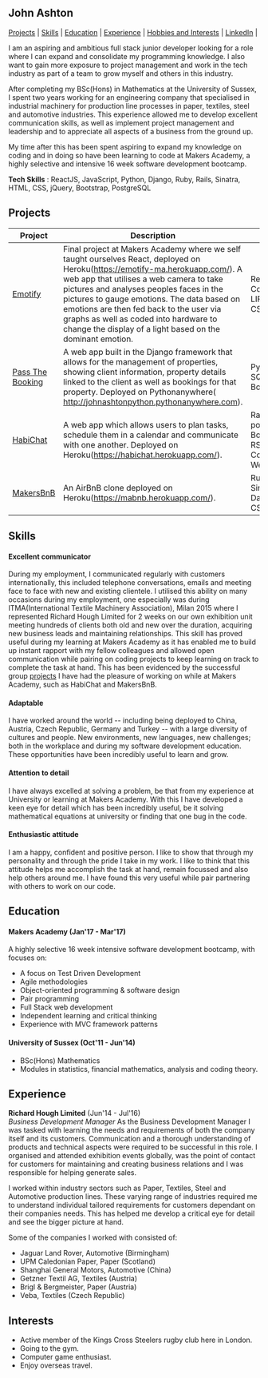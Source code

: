 ## John Ashton

[Projects](#projects) | [Skills](#skills) | [Education](#education) | [Experience](#experience) | [Hobbies and Interests](#interests) | [LinkedIn](https://uk.linkedin.com/in/john-ashton-890654106) |

I am an aspiring and ambitious full stack junior developer looking for a role where I can expand and consolidate my programming knowledge.  I also want to gain more exposure to project management and work in the tech industry as part of a team to grow myself and others in this industry. 

After completing my BSc(Hons) in Mathematics at the University of Sussex, I spent two years working for an engineering company that specialised in industrial machinery for production line processes in paper, textiles, steel and automotive industries. This experience allowed me to develop excellent communication skills, as well as implement project management and leadership and to appreciate all aspects of a business from the ground up.

My time after this has been spent aspiring to expand my knowledge on coding and in doing so have been learning to code at Makers Academy, a highly selective and intensive 16 week software development bootcamp.

**Tech Skills** : ReactJS, JavaScript, Python, Django, Ruby, Rails, Sinatra, HTML, CSS, jQuery, Bootstrap, PostgreSQL

## Projects

| Project   | Description | Technologies |
|---        |---         |---           |
|[Emotify](https://github.com/Johnhalk/emotify)| Final project at Makers Academy where we self taught ourselves React, deployed on Heroku(https://emotify-ma.herokuapp.com/).  A web app that utilises a web camera to take pictures and analyses peoples faces in the pictures to gauge emotions.  The data based on emotions are then fed back to the user via graphs as well as coded into hardware to change the display of a light based on the dominant emotion. | ReactJS, Microsoft Cognitive Services API, LIFX API, Jest, Enzyme, CSS|
| [Pass The Booking](https://github.com/Johnhalk/PassTheBookingV2) | A web app built in the Django framework that allows for the management of properties, showing client information, property details linked to the client as well as bookings for that property. Deployed on Pythonanywhere( http://johnashtonpython.pythonanywhere.com). |Python, Django, unittest, SQLite database, CSS, Bootstrap |
| [HabiChat](https://github.com/Johnhalk/HabiChat) | A web app which allows users to plan tasks, schedule them in a calendar and communicate with one another. Deployed on Heroku(https://habichat.herokuapp.com/). | Rails, devise, ERB, postgreSQL, HTML/CSS, Bootstrap, JQuery, RSpec/Capybara, Coveralls, WebSockets(ActionCable) |
| [MakersBnB](https://github.com/Johnhalk/MakersBnB) | An AirBnB clone deployed on Heroku(https://mabnb.herokuapp.com/). | Ruby, Rspec/Capybara, Sinatra, postgres /w DataMapper, Bootstrap, CSS |

## Skills

#### Excellent communicator

During my employment, I communicated regularly with customers internationally, this included telephone conversations, emails and meeting face to face with new and existing clientele.  I utilised this ability on many occasions during my employment, one especially was during ITMA(International Textile Machinery Association), Milan 2015 where I represented Richard Hough Limited for 2 weeks on our own exhibition unit meeting hundreds of clients both old and new over the duration, acquiring new business leads and maintaining relationships.  This skill has proved useful during my learning at Makers Academy as it has enabled me to build up instant rapport with my fellow colleagues and allowed open communication while pairing on coding projects to keep learning on track to complete the task at hand. This has been evidenced by the successful group [projects](#projects) I have had the pleasure of working on while at Makers Academy, such as HabiChat and MakersBnB.

#### Adaptable

I have worked around the world -- including being deployed to China, Austria, Czech Republic, Germany and Turkey -- with a large diversity of cultures and people.  New environments, new languages, new challenges; both in the workplace and during my software development education.  These opportunities have been incredibly useful to learn and grow.

#### Attention to detail

I have always excelled at solving a problem, be that from my experience at University or learning at Makers Academy. With this I have developed a keen eye for detail which has been incredibly useful, be it solving mathematical equations at university or finding that one bug in the code.

#### Enthusiastic attitude

I am a happy, confident and positive person.  I like to show that through my personality and through the pride I take in my work.  I like to think that this attitude helps me accomplish the task at hand, remain focussed and also help others around me.  I have found this very useful while pair partnering with others to work on our code.

## Education

#### Makers Academy (Jan'17 - Mar'17)

A highly selective 16 week intensive software development bootcamp, with focuses on:

- A focus on Test Driven Development
- Agile methodologies
- Object-oriented programming & software design
- Pair programming
- Full Stack web development
- Independent learning and critical thinking
- Experience with MVC framework patterns

#### University of Sussex (Oct'11 - Jun'14)

- BSc(Hons) Mathematics
- Modules in statistics, financial mathematics, analysis and coding theory.


## Experience

**Richard Hough Limited** (Jun'14 - Jul'16)    
*Business Development Manager*
As the Business Development Manager I was tasked with learning the needs and requirements of both the company itself and its customers.  Communication and a thorough understanding of products and technical aspects were required to be successful in this role. I organised and attended exhibition events globally, was the point of contact for customers for maintaining and creating business relations and I was responsible for helping generate sales.

I worked within industry sectors such as Paper, Textiles, Steel and Automotive production lines.  These varying range of industries required me to understand individual tailored requirements for customers dependant on their companies needs.  This has helped me develop a critical eye for detail and see the bigger picture at hand. 

Some of the companies I worked with consisted of:

- Jaguar Land Rover, Automotive (Birmingham)
- UPM Caledonian Paper, Paper (Scotland)
- Shanghai General Motors, Automotive (China)
- Getzner Textil AG, Textiles (Austria)
- Brigl & Bergmeister, Paper (Austria)
- Veba, Textiles (Czech Republic)

## Interests

- Active member of the Kings Cross Steelers rugby club here in London.
- Going to the gym.
- Computer game enthusiast.
- Enjoy overseas travel.
